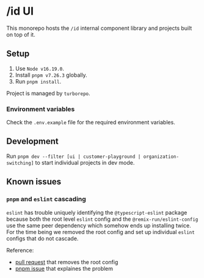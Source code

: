 # /id UI

This monorepo hosts the `/id` internal component library and projects built on top of it.

## Setup
1. Use `Node v16.19.0`.
2. Install `pnpm v7.26.3` globally.
3. Run `pnpm install`.
  
Project is managed by `turborepo`.

### Environment variables

Check the `.env.example` file for the required environment variables.

## Development

Run `pnpm dev --filter [ui | customer-playground | organization-switching]` to start individual projects in dev mode.

## Known issues

### `pnpm` and `eslint` cascading

`eslint` has trouble uniquely identifying the `@typescript-eslint` package because both the root level `eslint` config and the `@remix-run/eslint-config` use the same peer dependency which somehow ends up installing twice. For the time being we removed the root config and set up individual `eslint` configs that do not cascade.

Reference:

- [pull request](https://github.com/slashid/ui/pull/7) that removes the root config
- [pnpm issue](https://github.com/pnpm/pnpm/issues/4619) that explaines the problem
